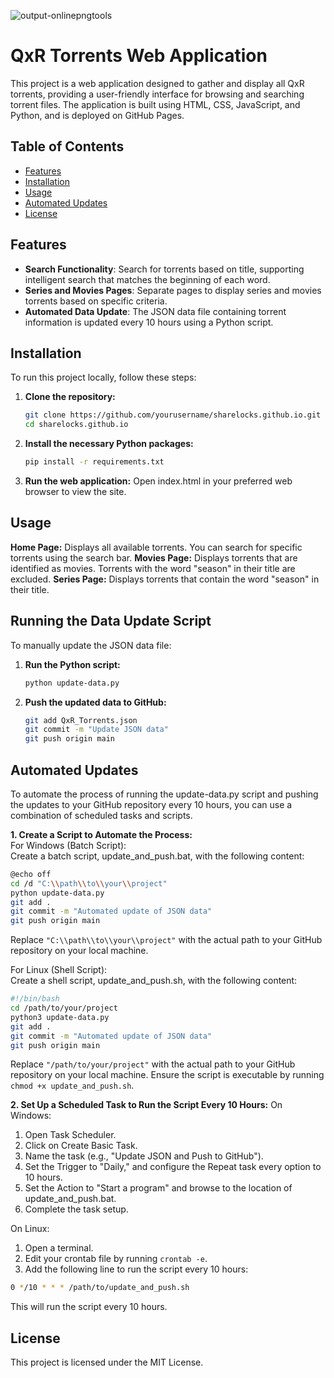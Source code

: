 ![output-onlinepngtools](https://github.com/user-attachments/assets/63897e5e-dc57-4d87-b230-bccfdddd2af5) 
# QxR Torrents Web Application

This project is a web application designed to gather and display all QxR torrents, providing a user-friendly interface for browsing and searching torrent files. The application is built using HTML, CSS, JavaScript, and Python, and is deployed on GitHub Pages.

## Table of Contents

- [Features](#features)
- [Installation](#installation)
- [Usage](#usage)
- [Automated Updates](#automated-updates)
- [License](#license)

## Features

- **Search Functionality**: Search for torrents based on title, supporting intelligent search that matches the beginning of each word.
- **Series and Movies Pages**: Separate pages to display series and movies torrents based on specific criteria.
- **Automated Data Update**: The JSON data file containing torrent information is updated every 10 hours using a Python script.

## Installation

To run this project locally, follow these steps:

1. **Clone the repository:**
   ```bash
   git clone https://github.com/yourusername/sharelocks.github.io.git
   cd sharelocks.github.io

2. **Install the necessary Python packages:**
   ```bash
   pip install -r requirements.txt

3. **Run the web application:**
   Open index.html in your preferred web browser to view the site.

## Usage

**Home Page:** Displays all available torrents. You can search for specific torrents using the search bar.
**Movies Page:** Displays torrents that are identified as movies. Torrents with the word "season" in their title are excluded.
**Series Page:** Displays torrents that contain the word "season" in their title.

## Running the Data Update Script

To manually update the JSON data file:

1. **Run the Python script:**
   ```bash
   python update-data.py


2. **Push the updated data to GitHub:**
   ```bash
   git add QxR_Torrents.json
   git commit -m "Update JSON data"
   git push origin main

## Automated Updates
To automate the process of running the update-data.py script and pushing the updates to your GitHub repository every 10 hours, you can use a combination of scheduled tasks and scripts.

**1. Create a Script to Automate the Process:**\
For Windows (Batch Script):\
Create a batch script, update_and_push.bat, with the following content:
```bash
@echo off
cd /d "C:\\path\\to\\your\\project"
python update-data.py
git add .
git commit -m "Automated update of JSON data"
git push origin main
```
Replace `"C:\\path\\to\\your\\project"` with the actual path to your GitHub repository on your local machine.

For Linux (Shell Script):\
Create a shell script, update_and_push.sh, with the following content:
```bash
#!/bin/bash
cd /path/to/your/project
python3 update-data.py
git add .
git commit -m "Automated update of JSON data"
git push origin main
```
Replace `"/path/to/your/project"` with the actual path to your GitHub repository on your local machine. Ensure the script is executable by running `chmod +x update_and_push.sh`.

**2. Set Up a Scheduled Task to Run the Script Every 10 Hours:**
On Windows:
1. Open Task Scheduler.
2. Click on Create Basic Task.
3. Name the task (e.g., "Update JSON and Push to GitHub").
4. Set the Trigger to "Daily," and configure the Repeat task every option to 10 hours.
5. Set the Action to "Start a program" and browse to the location of update_and_push.bat.
6. Complete the task setup.

On Linux:
1. Open a terminal.
2. Edit your crontab file by running `crontab -e`.
3. Add the following line to run the script every 10 hours:
  ```bash
0 */10 * * * /path/to/update_and_push.sh
```
This will run the script every 10 hours.

## License
This project is licensed under the MIT License.
